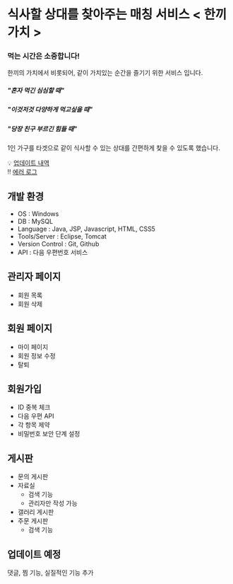 # 식사할 상대를 찾아주는 매칭 서비스 < 한끼가치 >
 
### 먹는 시간은 소중합니다!
한끼의 가치에서 비롯되어, 같이 가치있는 순간을 즐기기 위한 서비스 입니다.   
 
##### "혼자 먹긴 심심할 때"
 
##### "이것저것 다양하게 먹고싶을 때"
 
##### "당장 친구 부르긴 힘들 때"

1인 가구를 타겟으로 같이 식사할 수 있는 상대를 간편하게 찾을 수 있도록 했습니다.
 

💡 [업데이트 내역](https://github.com/kizuc/project1/blob/main/update.md)<br>
‼ [에러 로그](https://github.com/kizuc/project1/blob/main/error.md)

## 개발 환경
- OS : Windows
- DB : MySQL
- Language : Java, JSP, Javascript, HTML, CSS5
- Tools/Server : Eclipse, Tomcat
- Version Control : Git, Github
- API : 다음 우편번호 서비스

## 관리자 페이지
  - 회원 목록
  - 회원 삭제
 
## 회원 페이지
  - 마이 페이지
  - 회원 정보 수정
  - 탈퇴
  
## 회원가입
  - ID 중복 체크
  - 다음 우편 API
  - 각 항목 제약
  - 비밀번호 보안 단계 설정
  
## 게시판
  - 문의 게시판
  - 자료실
    + 검색 기능
    + 관리자만 작성 가능
  - 갤러리 게시판
  - 주문 게시판
    + 검색 기능
 
## 업데이트 예정
댓글, 찜 기능, 실질적인 기능 추가
